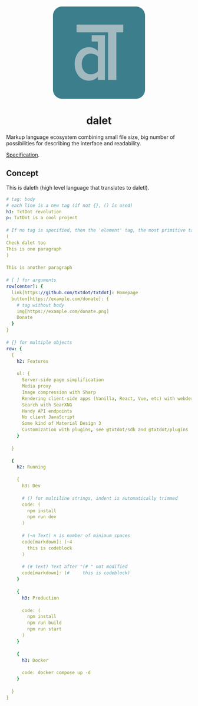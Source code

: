 <div align="center">

![dalet](./imgs/dalet.png)

# dalet

</div>

Markup language ecosystem сombining small file size, big number of possibilities for describing the interface and readability.

[Specification](./specification/main.md).

## Concept

This is daleth (high level language that translates to daletl).

```yaml
# tag: body
# each line is a new tag (if not {}, () is used)
h1: TxtDot revolution
p: TxtDot is a cool project

# If no tag is specified, then the 'element' tag, the most primitive tag, is placed
(
Check dalet too
This is one paragraph
)

This is another paragraph

# [ ] for arguments
row[center]: {
  link[https://github.com/txtdot/txtdot]: Homepage
  button[https://example.com/donate]: {
    # tag without body
    img[https://example.com/donate.png]
    Donate
  }
}

# {} for multiple objects
row: {
  {
    h2: Features

    ul: {
      Server-side page simplification
      Media proxy
      Image compression with Sharp
      Rendering client-side apps (Vanilla, React, Vue, etc) with webder
      Search with SearXNG
      Handy API endpoints
      No client JavaScript
      Some kind of Material Design 3
      Customization with plugins, see @txtdot/sdk and @txtdot/plugins
    }

  }

  {
    h2: Running

    {
      h3: Dev

      # () for multiline strings, indent is automatically trimmed
      code: (
        npm install
        npm run dev
      )

      # (~n Text) n is number of minimum spaces
      code[markdown]: (~4
        this is codeblock
      )

      # (# Text) Text after "(# " not modified
      code[markdown]: (#     this is codeblock)
    }

    {
      h3: Production

      code: (
        npm install
        npm run build
        npm run start
      )
    }

    {
      h3: Docker

      code: docker compose up -d
    }

  }
}
```
